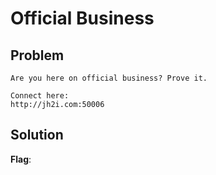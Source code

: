 # Official Business

## Problem

```
Are you here on official business? Prove it.

Connect here:
http://jh2i.com:50006
```

## Solution


**Flag**: